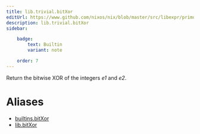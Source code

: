 ```yaml
---
title: lib.trivial.bitXor
editUrl: https://www.github.com/nixos/nix/blob/master/src/libexpr/primops.cc
description: lib.trivial.bitXor
sidebar:

    badge:
        text: Builtin
        variant: note

    order: 7
---
```


Return the bitwise XOR of the integers *e1* and *e2*.


# Aliases

- [builtins.bitXor](/nix-doc-comments/reference/builtins/builtins-bitxor)
- [lib.bitXor](/nix-doc-comments/reference/lib/lib-bitxor)


